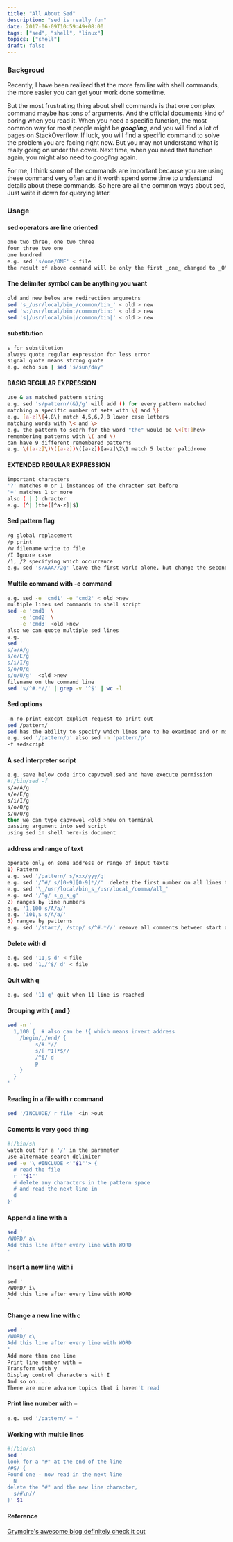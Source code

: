 ```yaml
---
title: "All About Sed"
description: "sed is really fun"
date: 2017-06-09T10:59:49+08:00
tags: ["sed", "shell", "linux"]
topics: ["shell"]
draft: false
---
```

### Backgroud

Recently, I have been realized that the more familiar with shell commands, the more easier you can get your work done sometime.

But the most frustrating thing about shell commands is that one complex command maybe has tons of arguments. And the official documents kind of boring when you read it. When you need a specific function, the most common way for most people might be **_googling_**, and you will find a lot of pages on StackOverflow. If luck, you will find a specific command to solve the problem you are facing right now. But you may not understand what is really going on under the cover. Next time, when you need that function again, you might also need to _googling_ again.

For me, I think some of the commands are important because you are using these command very often and it worth spend some time to understand details about these commands. 
So here are all the common ways about sed, Just write it down for querying later.
### Usage
#### sed operators are line oriented
```bash
one two three, one two three
four three two one
one hundred
e.g. sed 's/one/ONE' < file
the result of above command will be only the first _one_ changed to _ONE_
```
#### The delimiter symbol can be anything you want
```bash
old and new below are redirection argumetns
sed 's_/usr/local/bin_/common/bin_' < old > new
sed 's:/usr/local/bin:/common/bin:' < old > new
sed 's|/usr/local/bin|/common/bin|' < old > new
```
#### substitution
```bash
s for substitution
always quote regular expression for less error 
signal quote means strong quote
e.g. echo sun | sed 's/sun/day'
```
#### BASIC REGULAR EXPRESSION
```bash
use & as matched pattern string
e.g. sed 's/pattern/(&)/g' will add () for every pattern matched
matching a specific number of sets with \{ and \}
e.g. [a-z]\{4,8\} match 4,5,6,7,8 lower case letters
matching words with \< and \>
e.g. the pattern to searh for the word "the" would be \<[tT]he\>
remembering patterns with \( and \)
can have 9 different remembered patterns 
e.g. \([a-z]\)\([a-z])\([a-z])[a-z]\2\1 match 5 letter palidrome
```
#### EXTENDED REGULAR EXPRESSION
```bash
important characters 
'?' matches 0 or 1 instances of the chracter set before
'+' matches 1 or more
also ( | ) chracter
e.g. (^| )the([^a-z]|$)   
```
#### Sed pattern flag
```bash
/g global replacement
/p print
/w filename write to file
/I Ignore case
/1, /2 specifying which occurrence
e.g. sed 's/AAA//2g' leave the first world alone, but change the second, third, etc
```
#### Multile command with -e command
```bash
e.g. sed -e 'cmd1' -e 'cmd2' < old >new
multiple lines sed commands in shell script
sed -e 'cmd1' \
    -e 'cmd2' \
    -e 'cmd3' <old >new
also we can quote multiple sed lines 
e.g.
sed '
s/a/A/g 
s/e/E/g 
s/i/I/g 
s/o/O/g 
s/u/U/g'  <old >new
filename on the command line
sed 's/^#.*//' | grep -v '^$' | wc -l
```
#### Sed options 
```bash
-n no-print execpt explict request to print out
sed /pattern/ 
sed has the ability to specify which lines are to be examined and or modified
e.g. sed '/pattern/p' also sed -n 'pattern/p'
-f sedscript
```
#### A sed interpreter script
```bash
e.g. save below code into capvowel.sed and have execute permission
#!/bin/sed -f
s/a/A/g
s/e/E/g
s/i/I/g
s/o/O/g
s/u/U/g
then we can type capvowel <old >new on terminal
passing argument into sed script
using sed in shell here-is document
```
#### address and range of text
```bash
operate only on some address or range of input texts
1) Pattern
e.g. sed '/pattern/ s/xxx/yyy/g'
e.g. sed '/^#/ s/[0-9][0-9]*//'  delete the first number on all lines that start with '#'
e.g. sed '\_/usr/local/bin_s_/usr/local_/comma/all_'
e.g. sed '/^g/ s_g_s_g'
2) ranges by line numbers
e.g. '1,100 s/A/a/'
e.g. '101,$ s/A/a/'
3) ranges by patterns
e.g. sed '/start/, /stop/ s/^#.*//' remove all comments between start and stop
```
#### Delete with d
```bash
e.g. sed '11,$ d' < file
e.g. sed '1,/^$/ d' < file
```
#### Quit with q
```bash
e.g. sed '11 q' quit when 11 line is reached 
```
#### Grouping with { and }
```bash
sed -n '
  1,100 {  # also can be !{ which means invert address
    /begin/,/end/ {
         s/#.*//
         s/[ ^I]*$//
         /^$/ d
         p
    }
  }
'
```
#### Reading in a file with r command
```bash
sed '/INCLUDE/ r file' <in >out
```
#### Coments is very good thing
```bash
#!/bin/sh
watch out for a '/' in the parameter
use alternate search delimiter
sed -e '\_#INCLUDE <'"$1"'>_{
  # read the file
  r '"$1"'
  # delete any characters in the pattern space
  # and read the next line in
  d
}'
```
#### Append a line with a
```bash
sed '
/WORD/ a\
Add this line after every line with WORD
'
```
#### Insert a new line with i
```
sed '
/WORD/ i\
Add this line after every line with WORD
'
```
#### Change a new line with c
```bash
sed '
/WORD/ c\
Add this line after every line with WORD
'
Add more than one line
Print line number with = 
Transform with y
Display control characters with I
And so on.....
There are more advance topics that i haven't read
```
#### Print line number with =
```bash
e.g. sed '/pattern/ = ' 
```
#### Working with multile lines
```bash
#!/bin/sh
sed '
look for a "#" at the end of the line
/#$/ {
Found one - now read in the next line
  N
delete the "#" and the new line character, 
  s/#\n//
}' $1
```
#### Reference
[Grymoire's awesome blog definitely check it out](http://www.grymoire.com/Unix/sed.html)
